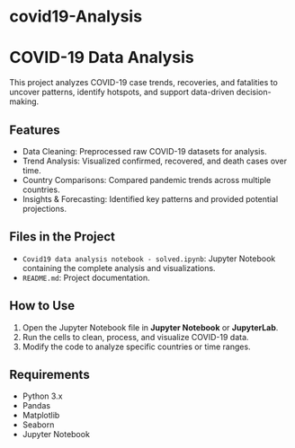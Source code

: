 # covid19-Analysis
# COVID-19 Data Analysis

This project analyzes COVID-19 case trends, recoveries, and fatalities to uncover patterns, identify hotspots, and support data-driven decision-making.

## Features
- Data Cleaning: Preprocessed raw COVID-19 datasets for analysis.
- Trend Analysis: Visualized confirmed, recovered, and death cases over time.
- Country Comparisons: Compared pandemic trends across multiple countries.
- Insights & Forecasting: Identified key patterns and provided potential projections.

## Files in the Project
- `Covid19 data analysis notebook - solved.ipynb`: Jupyter Notebook containing the complete analysis and visualizations.
- `README.md`: Project documentation.

## How to Use
1. Open the Jupyter Notebook file in **Jupyter Notebook** or **JupyterLab**.
2. Run the cells to clean, process, and visualize COVID-19 data.
3. Modify the code to analyze specific countries or time ranges.

## Requirements
- Python 3.x
- Pandas
- Matplotlib
- Seaborn
- Jupyter Notebook

